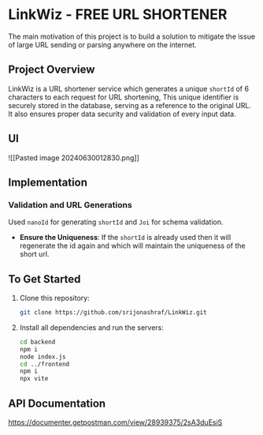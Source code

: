 # LinkWiz - FREE URL SHORTENER

The main motivation of this project is to build a solution to mitigate the issue of large URL sending or parsing anywhere on the internet.

## Project Overview

LinkWiz is a URL shortener service which generates a unique `shortId` of 6 characters to each request for URL shortening, This unique identifier is securely stored in the database, serving as a reference to the original URL. It also ensures proper data security and validation of every input data.

## UI
![[Pasted image 20240630012830.png]]

## Implementation

### Validation and URL Generations 

Used `nanoId` for generating `shortId` and `Joi` for schema validation.

- **Ensure the Uniqueness**:
  If the  `shortId` is already used then it will regenerate the id again and which will maintain the uniqueness of the short url.

## To Get Started

1. Clone this repository:

   ```bash
   git clone https://github.com/srijonashraf/LinkWiz.git
   ```

2. Install all dependencies and run the servers:

   ```bash
   cd backend
   npm i
   node index.js
   cd ../frontend
   npm i
   npx vite
   ```


## API Documentation

https://documenter.getpostman.com/view/28939375/2sA3duEsiS
